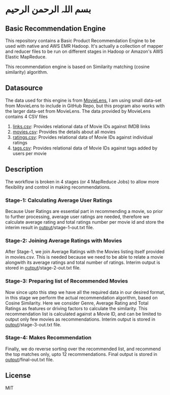 # بسم اللہ الرحمن الرحیم

## Basic Recommendation Engine
This repository contains a Basic Product Recommendation Engine to be used with native and AWS EMR Hadoop. It's actually a collection of mapper and reducer files to be run on different stages in Hadoop or Amazon's AWS Elastic MapReduce.

This recommendation engine is based on Similarity matching (cosine similarity) algorithm.

## Datasource
The data used for this engine is from [MovieLens](https://grouplens.org/datasets/movielens/), I am using small data-set from MovieLens to include in GitHub Repo, but this program also works with the larger data-set from MovieLens. The data provided by MovieLens contains 4 CSV files

1. [links.csv](data/links.csv): Provides relational data of Movie IDs against IMDB links
2. [movies.csv](data/movies.csv): Provides the details about all movies
3. [ratings.csv](data/ratings.csv): Provides relational data of Movie IDs against individual ratings
4. [tags.csv](data/tags.csv): Provides relational data of Movie IDs against tags added by users per movie

## Description
The workflow is broken in 4 stages (or 4 MapReduce Jobs) to allow more flexibility and control in making recommendations.

### Stage-1: Calculating Average User Ratings
Because User Ratings are essential part in recommending a movie, so prior to further processing, average user ratings are needed, therefore we calculate average rating and total ratings number per movie id and store the interim result in [output](output)/stage-1-out.txt file.

### Stage-2: Joining Average Ratings with Movies
After Stage-1, we join Average Ratings with the Movies listing itself provided in movies.csv. This is needed because we need to be able to relate a movie alongwith its average ratings and total number of ratings. Interim output is stored in [output](output)/stage-2-out.txt file.

### Stage-3: Preparing list of Recommended Movies
Now since upto this step we have all the required data in our desired format, in this stage we perform the actual recommendation algorithm, based on Cosine Similarity. Here we consider Genre, Average Rating and Total Ratings as features or driving factors to calculate the similarity. This recommendation list is calculated against a Movie ID, and can be limited to output only few movies as recommendations. Interim output is stored in [output](output)/stage-3-out.txt file.

### Stage-4: Makes Recommendation
Finally, we do reverse sorting over the recommended list, and recommend the top matches only, upto 12 recommendations. Final output is stored in [output](output)/final-out.txt file.

## License
MIT
